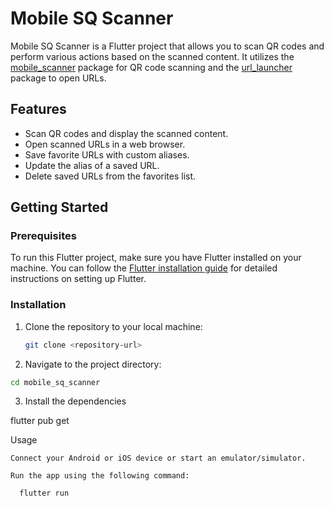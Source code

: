 # Mobile SQ Scanner

Mobile SQ Scanner is a Flutter project that allows you to scan QR codes and perform various actions based on the scanned content. It utilizes the [mobile_scanner](https://pub.dev/packages/mobile_scanner) package for QR code scanning and the [url_launcher](https://pub.dev/packages/url_launcher) package to open URLs.

## Features

- Scan QR codes and display the scanned content.
- Open scanned URLs in a web browser.
- Save favorite URLs with custom aliases.
- Update the alias of a saved URL.
- Delete saved URLs from the favorites list.

## Getting Started

### Prerequisites

To run this Flutter project, make sure you have Flutter installed on your machine. You can follow the [Flutter installation guide](https://flutter.dev/docs/get-started/install) for detailed instructions on setting up Flutter.

### Installation

1. Clone the repository to your local machine:

   ```bash
   git clone <repository-url>

2. Navigate to the project directory:

```bash
cd mobile_sq_scanner
```
3. Install the dependencies

flutter pub get

Usage

    Connect your Android or iOS device or start an emulator/simulator.

    Run the app using the following command:

      flutter run

